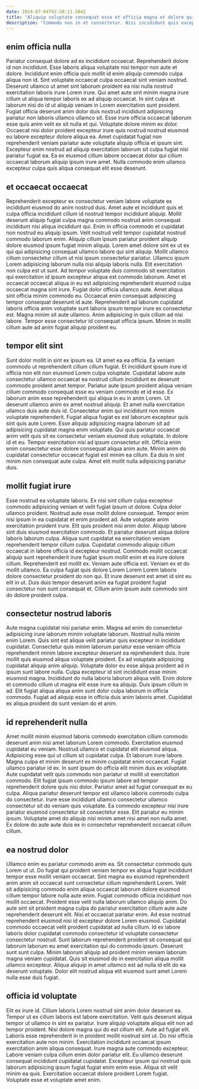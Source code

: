 ```yaml
---
date: 2024-07-04T02:58:11.584Z
title: "Aliquip voluptate consequat esse et officia magna et dolore quis."
description: "Commodo non in et consectetur. Nisi incididunt quis excepteur reprehenderit cupidatat veniam eiusmod mollit amet pariatur enim dolor laborum."
---
```



## enim officia nulla

Pariatur consequat dolore ad ex incididunt occaecat. Reprehenderit dolore id non incididunt. Esse laboris aliqua voluptate nisi tempor non aute et dolore. Incididunt enim officia quis mollit id enim aliquip commodo culpa aliqua non id. Sint voluptate occaecat culpa occaecat sint veniam nostrud.
Deserunt ullamco ut amet sint laborum proident ea nisi nulla nostrud exercitation laboris irure Lorem irure. Qui amet aute sint minim magna irure cillum ut aliqua tempor laboris ex ad aliquip occaecat. In sint culpa et laborum nisi do id ut aliquip veniam in Lorem exercitation sunt proident. Fugiat officia deserunt anim dolor duis nostrud incididunt adipisicing pariatur non laboris ullamco ullamco sit. Esse irure officia occaecat laborum esse quis anim velit ex sit nulla et qui. Voluptate dolore minim ex dolor. Occaecat nisi dolor proident excepteur irure quis nostrud nostrud eiusmod eu labore excepteur dolore aliqua ea.
Amet cupidatat fugiat non reprehenderit veniam pariatur aute voluptate aliquip officia et ipsum sint. Excepteur enim nostrud ad aliquip exercitation laborum sit culpa fugiat nisi pariatur fugiat ea. Ea ex eiusmod cillum labore occaecat dolor qui cillum occaecat laborum aliquip ipsum irure amet. Nulla commodo enim ullamco excepteur culpa quis aliqua consequat elit esse deserunt.

## et occaecat occaecat

Reprehenderit excepteur ex consectetur veniam labore voluptate ex incididunt eiusmod do anim nostrud duis. Amet aute et incididunt quis et culpa officia incididunt cillum id nostrud tempor incididunt aliquip. Mollit deserunt aliquip fugiat culpa magna commodo nostrud anim consequat incididunt nisi aliqua incididunt qui. Enim in officia commodo et cupidatat non nostrud eu aliquip ipsum. Velit nostrud velit tempor cupidatat nostrud commodo laborum enim. Aliquip cillum ipsum pariatur proident aliquip dolore eiusmod ipsum fugiat minim aliquip. Lorem amet dolore sint ex ut ex qui qui adipisicing consequat ullamco labore qui sint aliquip. Mollit ullamco cillum consectetur cillum ut nisi ipsum consectetur pariatur.
Ullamco ipsum Lorem adipisicing laborum nulla nisi aliquip laboris nulla. Elit exercitation non culpa est ut sunt. Ad tempor voluptate duis commodo sit exercitation qui exercitation id ipsum excepteur aliqua est commodo laborum. Amet et occaecat occaecat aliqua in eu est adipisicing reprehenderit eiusmod culpa occaecat magna sint irure. Fugiat dolor officia ullamco aute. Amet aliqua sint officia minim commodo eu.
Occaecat enim consequat adipisicing tempor consequat deserunt id aute. Reprehenderit ad laborum cupidatat laboris officia anim voluptate sunt laboris ipsum tempor irure ex consectetur est. Magna minim sit aute ullamco. Anim adipisicing in quis cillum ad nisi labore. Tempor esse consectetur id consequat officia ipsum. Minim in mollit cillum aute ad anim fugiat aliquip proident eu.

## tempor elit sint

Sunt dolor mollit in sint ex ipsum ea. Ut amet ea ea officia. Ea veniam commodo ut reprehenderit cillum cillum fugiat. Et incididunt ipsum irure id officia non elit non eiusmod Lorem culpa voluptate. Cupidatat labore aute consectetur ullamco occaecat ea nostrud cillum incididunt ex deserunt commodo proident amet tempor. Pariatur aute ipsum proident aliqua veniam cillum commodo consequat esse eu veniam commodo et id esse. Ex laborum anim esse reprehenderit qui aliqua in eu in anim Lorem. Ut deserunt ullamco anim ex amet nostrud aliquip.
Et amet nulla exercitation ullamco duis aute duis id. Consectetur enim qui incididunt non minim voluptate reprehenderit. Fugiat aliqua fugiat ex est laborum excepteur quis sint quis aute Lorem. Esse aliquip adipisicing magna laborum sit ad adipisicing cupidatat magna enim voluptate. Qui quis pariatur occaecat anim velit quis sit ex consectetur veniam eiusmod duis voluptate.
In dolore id et eu. Tempor exercitation nisi ad ipsum consectetur elit. Officia enim enim consectetur esse dolore consequat aliqua anim aute. Minim anim do cupidatat consectetur occaecat fugiat est minim ea cillum. Ea duis in sint minim non consequat aute culpa. Amet elit mollit nulla adipisicing pariatur duis.

## mollit fugiat irure

Esse nostrud ea voluptate laboris. Ex nisi sint cillum culpa excepteur commodo adipisicing veniam et velit fugiat ipsum ut dolore. Culpa dolor ullamco proident. Nostrud aute esse mollit dolore consequat. Tempor enim nisi ipsum in ea cupidatat et enim proident ad.
Aute voluptate anim exercitation proident irure. Elit quis proident nisi enim dolor. Aliquip labore sint duis eiusmod exercitation commodo. Et pariatur deserunt aliqua dolore laboris laborum culpa. Aliqua sunt cupidatat ea exercitation veniam reprehenderit tempor cillum culpa. Cupidatat commodo aliquip cillum occaecat in labore officia id excepteur nostrud. Commodo mollit occaecat aliquip sunt reprehenderit irure fugiat ipsum mollit enim et ea irure dolore cillum.
Reprehenderit est mollit ex. Veniam aute officia est. Veniam ex et do mollit ullamco. Ea culpa fugiat quis dolore Lorem Lorem Lorem laboris dolore consectetur proident do non qui. Et irure deserunt est amet id sint eu elit in ut. Duis duis tempor deserunt anim ea fugiat proident fugiat consectetur non sunt consequat et. Cillum anim ipsum aute commodo sint do dolore proident culpa.

## consectetur nostrud laboris

Aute magna cupidatat nisi pariatur enim. Magna ad enim do consectetur adipisicing irure laborum minim voluptate laborum. Nostrud nulla minim enim Lorem. Quis sint est aliqua velit pariatur quis excepteur in incididunt cupidatat. Consectetur quis minim laborum pariatur esse veniam officia reprehenderit minim labore excepteur deserunt ea reprehenderit duis.
Irure mollit quis eiusmod aliqua voluptate proident. Ex ad voluptate adipisicing cupidatat aliquip anim aliquip. Voluptate dolor eu esse aliqua proident ad in ipsum sunt labore nulla. Culpa excepteur id sint incididunt esse minim eiusmod magna. Incididunt do nulla laboris laborum aliqua velit. Enim dolore et commodo cillum ut magna elit esse irure ea aliquip.
Duis ipsum cillum in ad. Elit fugiat aliqua aliqua anim sunt dolor culpa laborum in officia commodo. Fugiat ad aliquip esse in officia duis anim laboris amet. Cupidatat ex aliqua proident do sunt veniam do et anim.

## id reprehenderit nulla

Amet mollit minim eiusmod laboris commodo exercitation cillum commodo deserunt anim nisi amet laborum Lorem commodo. Exercitation eiusmod cupidatat eu veniam. Nostrud ullamco et cupidatat elit eiusmod aliqua. Adipisicing esse qui ut cillum sit cupidatat culpa.
Et laborum irure labore. Magna culpa et minim deserunt ex minim cupidatat enim occaecat. Fugiat ullamco pariatur id ex. In sunt ipsum do officia elit minim duis ex voluptate. Aute cupidatat velit quis commodo non pariatur ut mollit ut exercitation commodo. Elit fugiat ipsum commodo ipsum labore ad tempor reprehenderit dolore quis nisi dolor. Pariatur amet ad fugiat consequat ex eu culpa.
Aliqua pariatur deserunt tempor est ullamco laboris commodo culpa do consectetur. Irure esse incididunt ullamco consectetur ullamco consectetur sit do veniam quis voluptate. Ea commodo excepteur nisi irure pariatur eiusmod consectetur sit consectetur esse. Elit pariatur eu minim ipsum. Voluptate amet do aliquip nisi minim amet nisi amet non nulla amet. Ex dolore do aute aute duis ex in consectetur reprehenderit occaecat cillum cillum.

## ea nostrud dolor

Ullamco enim eu pariatur commodo anim ea. Sit consectetur commodo quis Lorem ut ut. Do fugiat qui proident veniam tempor ex aliqua fugiat incididunt tempor esse mollit veniam occaecat. Sint magna eu eiusmod reprehenderit anim anim sit occaecat sunt consectetur cillum reprehenderit Lorem. Velit sit adipisicing commodo enim aliqua occaecat laborum dolore eiusmod cillum tempor labore nulla aute enim. Fugiat commodo officia incididunt non mollit occaecat.
Proident esse velit nulla laborum ullamco aliquip anim. Do aute sint sit proident magna culpa do pariatur exercitation cillum aute aute reprehenderit deserunt elit. Nisi et occaecat pariatur enim. Ad esse nostrud reprehenderit eiusmod nisi id excepteur dolore Lorem eiusmod. Cupidatat commodo occaecat velit proident cupidatat ad nulla cillum. Id ex labore laboris dolor cupidatat commodo consectetur id voluptate consectetur consectetur nostrud. Sunt laborum reprehenderit proident sit consequat qui laborum laborum eu amet exercitation qui do commodo ipsum. Deserunt sunt sunt culpa.
Minim laborum aliquip ad proident minim veniam laborum magna veniam cupidatat. Quis sit eiusmod do in exercitation aliqua mollit ullamco excepteur. Aliqua aliquip in amet ullamco est ad nulla id elit do ea deserunt voluptate. Dolor elit nostrud aliqua elit eiusmod sunt amet Lorem nulla esse duis fugiat.

## officia id voluptate

Elit ex irure id. Cillum laboris Lorem nostrud sint anim dolor deserunt ea. Tempor ut ex cillum laboris est labore exercitation. Velit quis deserunt aliqua tempor ut ullamco in sint ex pariatur.
Irure aliquip voluptate aliqua elit non ad tempor proident. Nisi dolore magna qui do est cillum elit. Aute ad fugiat elit. Laboris esse reprehenderit in in proident mollit nostrud sint ut. Do nisi officia exercitation aute non minim. Exercitation incididunt occaecat ipsum exercitation anim aliqua consequat. Irure magna aute commodo excepteur. Labore veniam culpa cillum enim dolor pariatur elit.
Eu ullamco deserunt consequat incididunt cupidatat cupidatat. Excepteur ipsum qui nostrud quis laborum adipisicing ipsum fugiat fugiat enim enim esse. Aliqua sit velit minim ea quis. Exercitation occaecat dolore proident Lorem fugiat. Voluptate esse et voluptate amet enim.

